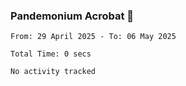 ### Pandemonium Acrobat 🤸

<!--START_SECTION:waka-->

```all_time
From: 29 April 2025 - To: 06 May 2025

Total Time: 0 secs

No activity tracked
```

<!--END_SECTION:waka-->
